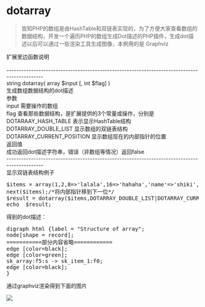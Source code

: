 # dotarray
>皆知PHP的数组是由HashTable和双链表实现的，为了方便大家查看数组的数据结构，开发一个遍历PHP的数组生成Dot描述的PHP插件，生成dot描述以后可以通过一些渲染工具生成图像，本例用的是 Graphviz<br>
   
扩展里边函数说明 <br>
<br>--------------------------------------------------------------------------------------------- <br>
string    dotarray( array $input [, int $flag] ) <br>
生成数组数据结构的dot描述 <br>
参数 <br>
input   需要操作的数组 <br>
flag   查看那些数据结构，是扩展提供的3个常量或操作，分别是 <br>
     DOTARAAY_HASH_TABLE 表示显示HashTable结构 <br>
     DOTARRAY_DOUBLE_LIST 显示数组的双链表结构 <br>
     DOTARRAY_CURRENT_POSITION 显示数组现在的内部指针的位置 <br>
返回值 <br>
成功返回dot描述字符串，错误（非数组等情况）返回false 
<br>--------------------------------------------------------------------------------------------- <br>
显示双链表结构例子 <br>

<pre>
$items = array(1,2,8=>'lalala',16=>'hahaha','name'=>'shiki',30=>'wooooo...');  
next($items);/*将内部指针移到下一位*/  
$result = dotarray($items,DOTARRAY_DOUBLE_LIST|DOTARRAY_CURRENT_POSITION);  
echo  $result;  
</pre>
得到的dot描述： 

<pre>
digraph html {label = "Structure of array";  
node[shape = record];  
===========部分内容省略============  
edge [color=black];  
edge [color=green];  
sk_array:f5:s -> sk_item_1:f0;  
edge [color=black];  
}  
</pre>

通过graphviz渲染得到下面的图片 

![](http://dl2.iteye.com/upload/attachment/0107/2260/10f186b3-e037-3772-93d3-ea06609e6c89.png)
